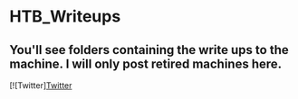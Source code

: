 # HTB_Writeups

## You'll see folders containing the write ups to the machine. I will only post retired machines here. 



[![Twitter][Twitter](https://twitter.com)


